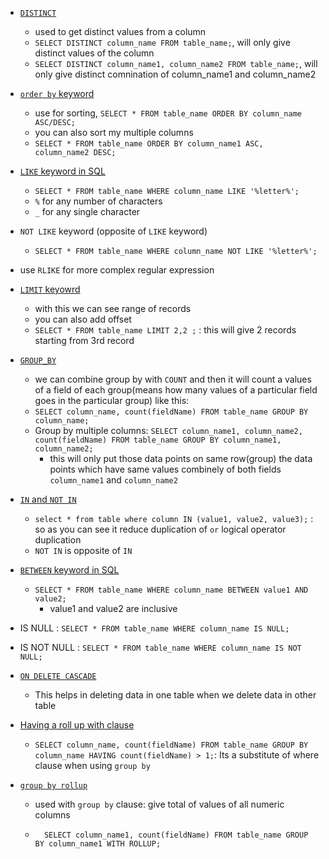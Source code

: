 - [`DISTINCT`](https://youtu.be/Hy3qbMAoEJk?si=5bW4Bbc0Irg6VpeX&t=7757)
    - used to get distinct values from a column
    - `SELECT DISTINCT column_name FROM table_name;`, will only give distinct values of the column
    - `SELECT DISTINCT column_name1, column_name2 FROM table_name;`, will only give distinct comnination of column_name1 and column_name2   

- [`order by` keyword](https://youtu.be/Hy3qbMAoEJk?si=C4knkAFqiF27QK8z&t=7917)
    - use for sorting, `SELECT * FROM table_name ORDER BY column_name ASC/DESC;`
    - you can also sort my multiple columns
    - `SELECT * FROM table_name ORDER BY column_name1 ASC, column_name2 DESC;`

- [`LIKE` keyword in SQL](https://youtu.be/Hy3qbMAoEJk?si=9jigmlOnHyuuF0lU&t=8117)

    - `SELECT * FROM table_name WHERE column_name LIKE '%letter%';`
    - `%` for any number of characters
    - `_` for any single character

- `NOT LIKE` keyword (opposite of `LIKE` keyword)
    - `SELECT * FROM table_name WHERE column_name NOT LIKE '%letter%';`

- use `RLIKE` for more complex regular expression

- [`LIMIT` keyowrd](https://youtu.be/Hy3qbMAoEJk?si=o9_ww8VEOLBBCpdF&t=8297)
    - with this we can see range of records
    - you can also add offset 
    - `SELECT * FROM table_name LIMIT 2,2 ;` : this will give 2 records starting from 3rd record

- [`GROUP_BY`](https://youtu.be/Hy3qbMAoEJk?si=nIWPtNP4eb2A2Vvs&t=9307)
    - we can combine group by with `COUNT` and then it will count a values of a field of each group(means how many values of a particular field goes in the particular group) like this:
    - `SELECT column_name, count(fieldName) FROM table_name GROUP BY column_name;`
    - Group by multiple columns: `SELECT column_name1, column_name2, count(fieldName) FROM table_name GROUP BY column_name1, column_name2;`
        - this will only put those data points on same row(group) the data points which have same values combinely of both fields `column_name1` and `column_name2`     

- [`IN` and `NOT IN`](https://youtu.be/Hy3qbMAoEJk?si=QJPbEsUweqHOBipC&t=14657)
    - `select * from table where column IN (value1, value2, value3);` : so as you can see it reduce duplication of `or` logical operator duplication
    - `NOT IN` is opposite of `IN`

- [`BETWEEN` keyword in SQL](https://youtu.be/Hy3qbMAoEJk?si=7KzgTuJNjY5ymI8I&t=14857)
    - `SELECT * FROM table_name WHERE column_name BETWEEN value1 AND value2;`
        - value1 and value2 are inclusive

- IS NULL : `SELECT * FROM table_name WHERE column_name IS NULL;`
- IS NOT NULL : `SELECT * FROM table_name WHERE column_name IS NOT NULL;` 


- [`ON DELETE CASCADE`](https://youtu.be/Hy3qbMAoEJk?si=VwCQgXSUnjxrdw-O&t=19857)
    - This helps in deleting data in one table when we delete data in other table

- [Having a roll up with clause](https://youtu.be/Hy3qbMAoEJk?si=D-b8b5xWHWYT-B8K&t=21687)
    - ```SELECT column_name, count(fieldName) FROM table_name GROUP BY column_name HAVING count(fieldName) > 1;```: Its a substitute of where clause when using `group by`

- [`group by rollup`](https://youtu.be/Hy3qbMAoEJk?si=fNEt1S3JGiU-W7Wr&t=21877)
    - used with `group by` clause: give total of values of all numeric columns 
    - ```
        SELECT column_name1, count(fieldName) FROM table_name GROUP BY column_name1 WITH ROLLUP; 
